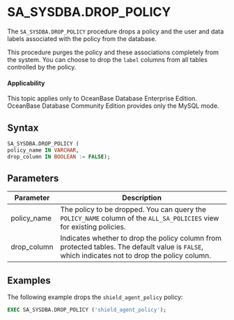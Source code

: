SA_SYSDBA.DROP_POLICY
==========================================

The `SA_SYSDBA.DROP_POLICY` procedure drops a policy and the user and data labels associated with the policy from the database.

This procedure purges the policy and these associations completely from the system. You can choose to drop the `label` columns from all tables controlled by the policy.

  <main id="notice" >
    <h4>Applicability</h4>
    <p>This topic applies only to OceanBase Database Enterprise Edition. OceanBase Database Community Edition provides only the MySQL mode. </p>
  </main>

Syntax
-----------

```sql
SA_SYSDBA.DROP_POLICY (
policy_name IN VARCHAR,
drop_column IN BOOLEAN := FALSE);
```



Parameters
-------------



| **Parameter** | **Description** |
|-------------|-------------------------------------------------------------|
| policy_name | The policy to be dropped. You can query the `POLICY_NAME` column of the `ALL_SA_POLICIES` view for existing policies.  |
| drop_column | Indicates whether to drop the policy column from protected tables. The default value is `FALSE`, which indicates not to drop the policy column.  |



Examples
-----------

The following example drops the `shield_agent_policy` policy:

```sql
EXEC SA_SYSDBA.DROP_POLICY ('shield_agent_policy');
```


